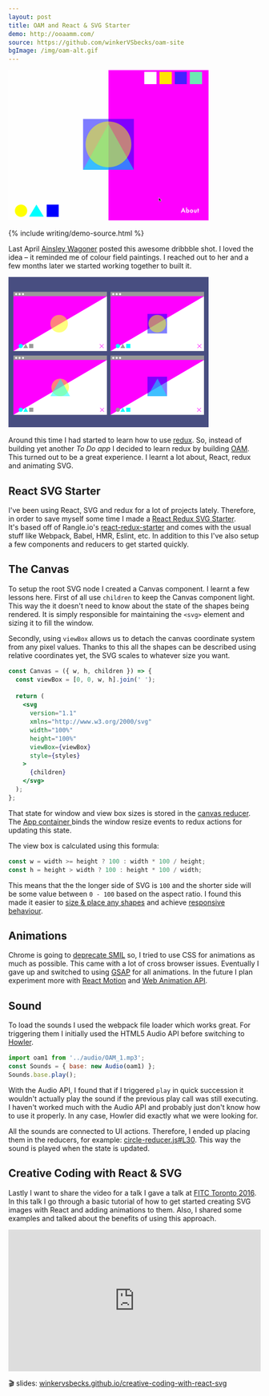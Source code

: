 ```yaml
---
layout: post
title: OAM and React & SVG Starter
demo: http://ooaamm.com/
source: https://github.com/winkerVSbecks/oam-site
bgImage: /img/oam-alt.gif
---
```


<img alt="OAM"
  style="margin-left: auto; margin-right: auto; width: 400px;"
  src="/img/oam.gif" />

{% include writing/demo-source.html %}

Last April [Ainsley Wagoner](http://ainsleywagoner.com) posted this awesome dribbble shot. I loved the idea – it reminded me of colour field paintings. I reached out to her and a few months later we started working together to built it.

<a href="https://dribbble.com/shots/2028321-OAM-site">
  <img alt="oam dribbble shot"
    style="margin-left: auto; margin-right: auto; width: 400px;"
    src="/img/ooaamm-ainsley.png" />
</a>

Around this time I had started to learn how to use [redux](http://redux.js.org/index.html). So, instead of building yet another _To Do app_ I decided to learn redux by building [OAM](http://ooaamm.com). This turned out to be a great experience. I learnt a lot about, React, redux and animating SVG.

## React SVG Starter

I've been using React, SVG and redux for a lot of projects lately. Therefore, in order to save myself some time I made a [React Redux SVG Starter](https://github.com/winkerVSbecks/react-svg-starter). It's based off of Rangle.io's [react-redux-starter](https://github.com/rangle/react-redux-starter) and comes with the usual stuff like Webpack, Babel, HMR, Eslint, etc. In addition to this I've also setup a few components and reducers to get started quickly.

## The Canvas

To setup the root SVG node I created a Canvas component. I learnt a few lessons here. First of all use `children` to keep the Canvas component light. This way the it doesn't need to know about the state of the shapes being rendered. It is simply responsible for maintaining the `<svg>` element and sizing it to fill the window.

Secondly, using `viewBox` allows us to detach the canvas coordinate system from any pixel values. Thanks to this all the shapes can be described using relative coordinates yet, the SVG scales to whatever size you want.

```jsx
const Canvas = ({ w, h, children }) => {
  const viewBox = [0, 0, w, h].join(' ');

  return (
    <svg
      version="1.1"
      xmlns="http://www.w3.org/2000/svg"
      width="100%"
      height="100%"
      viewBox={viewBox}
      style={styles}
    >
      {children}
    </svg>
  );
};
```

That state for window and view box sizes is stored in the [canvas reducer](https://github.com/winkerVSbecks/react-svg-starter/blob/master/src/reducers/canvas.js). The [App container ](https://github.com/winkerVSbecks/react-svg-starter/blob/master/src/containers/app.js) binds the window resize events to redux actions for updating this state.

The view box is calculated using this formula:

```js
const w = width >= height ? 100 : width * 100 / height;
const h = height > width ? 100 : height * 100 / width;
```

This means that the the longer side of SVG is `100` and the shorter side will be some value between `0 - 100` based on the aspect ratio. I found this made it easier to [size & place any shapes](https://github.com/winkerVSbecks/react-svg-starter/blob/master/src/containers/app.js#L39) and achieve [responsive behaviour](https://github.com/winkerVSbecks/oam-site/blob/master/src/styles/toolbar-styles.js).

## Animations

Chrome is going to [deprecate SMIL](https://www.chromestatus.com/feature/5371475380928512) so, I tried to use CSS for animations as much as possible. This came with a lot of cross browser issues. Eventually I gave up and switched to using [GSAP](http://greensock.com/gsap) for all animations. In the future I plan experiment more with [React Motion](https://github.com/chenglou/react-motion) and [Web Animation API](https://github.com/web-animations/web-animations-js).

## Sound

To load the sounds I used the webpack file loader which works great. For triggering them I initially used the HTML5 Audio API before switching to [Howler](https://github.com/goldfire/howler.js).

```js
import oam1 from '../audio/OAM_1.mp3';
const Sounds = { base: new Audio(oam1) };
Sounds.base.play();
```

With the Audio API, I found that if I triggered `play` in quick succession it wouldn't actually play the sound if the previous play call was still executing. I haven't worked much with the Audio API and probably just don't know how to use it properly. In any case, Howler did exactly what we were looking for.

All the sounds are connected to UI actions. Therefore, I ended up placing them in the reducers, for example: [circle-reducer.js#L30](https://github.com/winkerVSbecks/oam-site/blob/master/src/reducers/circle-reducer.js#L30). This way the sound is played when the state is updated.

## Creative Coding with React & SVG

Lastly I want to share the video for a talk I gave a talk at [FITC Toronto 2016](http://fitc.ca/event/to16). In this talk I go through a basic tutorial of how to get started creating SVG images with React and adding animations to them. Also, I shared some examples and talked about the benefits of using this approach.

<style>.embed-container { position: relative; padding-bottom: 56.25%; height: 0; overflow: hidden; max-width: 100%; } .embed-container iframe, .embed-container object, .embed-container embed { position: absolute; top: 0; left: 0; width: 100%; height: 100%; }</style><div class='embed-container'><iframe src='https://www.youtube.com/embed/D40JphLwqpk' frameborder='0' allowfullscreen></iframe></div>

🎬 slides: [winkervsbecks.github.io/creative-coding-with-react-svg](http://winkervsbecks.github.io/creative-coding-with-react-svg)
